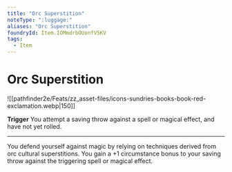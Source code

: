 ```yaml
---
title: "Orc Superstition"
noteType: ":luggage:"
aliases: "Orc Superstition"
foundryId: Item.IOMmdrbOUonfV5KV
tags:
  - Item
---
```


# Orc Superstition
![[pathfinder2e/Feats/zz_asset-files/icons-sundries-books-book-red-exclamation.webp|150]]

**Trigger** You attempt a saving throw against a spell or magical effect, and have not yet rolled.

* * *

You defend yourself against magic by relying on techniques derived from orc cultural superstitions. You gain a +1 circumstance bonus to your saving throw against the triggering spell or magical effect.
